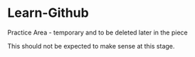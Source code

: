 Learn-Github
============

Practice Area - temporary and to be deleted later in the piece

This should not be expected to make sense at this stage.
